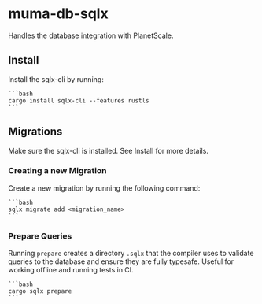 # muma-db-sqlx

Handles the database integration with PlanetScale.

## Install

Install the sqlx-cli by running:

    ```bash
    cargo install sqlx-cli --features rustls
    ```

## Migrations

Make sure the sqlx-cli is installed. See Install for more details.

### Creating a new Migration

Create a new migration by running the following command:

    ```bash
    sqlx migrate add <migration_name>
    ```

### Prepare Queries

Running `prepare` creates a directory `.sqlx` that the compiler uses to validate queries to the database
and ensure they are fully typesafe. Useful for working offline and running tests in CI.

    ```bash
    cargo sqlx prepare
    ```